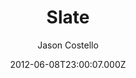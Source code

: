---
title: Slate
github: https://github.com/jasoncostello/slate
demo: https://jasoncostello.github.io/slate/
author: Jason Costello
ssg:
  - Jekyll
cms:
  - Markdown
date: 2012-06-08T23:00:07.000Z
description: >-
  Slate is theme for your GitHub Pages or Jekyll site.
  https://jasoncostello.github.io/slate
draft: true
publish_date: '2012-06-08T23:00:07Z'
update_date: '2017-02-28T07:01:39Z'
github_star: 156
github_fork: 130
---